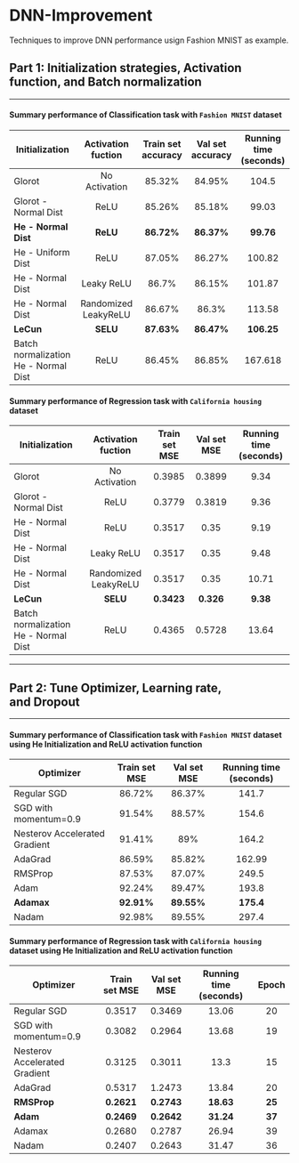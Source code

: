 # DNN-Improvement
Techniques to improve DNN performance usign Fashion MNIST as example.

## Part 1: Initialization strategies, Activation function, and Batch normalization

---
#### Summary performance of Classification task with ```Fashion MNIST``` dataset

| Initialization | Activation fuction | Train set accuracy | Val set accuracy | Running time (seconds) |
| ------ |:------:|:------------------:|:----------------:| :----------------------:|
| Glorot | No Activation | 85.32% | 84.95% | 104.5 |
| Glorot - Normal Dist | ReLU | 85.26%      |   85.18% | 99.03 |
| **He - Normal Dist** | **ReLU** | **86.72%**      |  **86.37%** | **99.76** |
| He - Uniform  Dist | ReLU | 87.05%      |    86.27% | 100.82 |
| He - Normal  Dist | Leaky ReLU | 86.7%      |    86.15% | 101.87 |
| He - Normal  Dist | Randomized LeakyReLU | 86.67%      |    86.3% | 113.58 |
| **LeCun** | **SELU** | **87.63%**  | **86.47%** | **106.25** |
| Batch normalization He - Normal  Dist | ReLU | 86.45%      |    86.85% | 167.618 |


#### Summary performance of Regression task with ```California housing``` dataset

| Initialization | Activation fuction | Train set MSE | Val set MSE | Running time (seconds) |
| ------ |:------:|:------------------:|:----------------:| :----------------------:|
| Glorot | No Activation | 0.3985 | 0.3899 | 9.34 |
| Glorot - Normal Dist | ReLU | 0.3779 |  0.3819 | 9.36 |
| He - Normal Dist | ReLU | 0.3517 |  0.35 | 9.19 |
| He - Normal  Dist | Leaky ReLU | 0.3517   |   0.35 | 9.48 |
| He - Normal  Dist | Randomized LeakyReLU | 0.3517  | 0.35 | 10.71 |
| **LeCun** | **SELU** | **0.3423**  |  **0.326** | **9.38** |
| Batch normalization He - Normal  Dist | ReLU | 0.4365 | 0.5728 | 13.64 |

---

## Part 2: Tune Optimizer, Learning rate, and Dropout

---
#### Summary performance of Classification task with ```Fashion MNIST``` dataset using He Initialization and ReLU activation function

| Optimizer | Train set MSE | Val set MSE | Running time (seconds) |
| ------ |:------------------:|:----------------:| :----------------------:|
| Regular SGD | 86.72% | 86.37% | 141.7 |
| SGD with momentum=0.9 | 91.54%      |   88.57% | 154.6 |
| Nesterov Accelerated Gradient | 91.41%      |  89% | 164.2 |
| AdaGrad | 86.59%      |    85.82% | 162.99 |
| RMSProp | 87.53%      |    87.07% | 249.5 |
| Adam | 92.24%      |    89.47% | 193.8 |
| **Adamax** | **92.91%**  | **89.55%** | **175.4** |
| Nadam | 92.98%      |    89.55% | 297.4 |


#### Summary performance of Regression task with ```California housing``` dataset using He Initialization and ReLU activation function

| Optimizer | Train set MSE | Val set MSE | Running time (seconds) | Epoch |
| ------ |:------------------:|:----------------:| :------------:|:---------:|
| Regular SGD | 0.3517 | 0.3469 | 13.06 | 20 |
| SGD with momentum=0.9 | 0.3082      |  0.2964 | 13.68 | 19 |
| Nesterov Accelerated Gradient | 0.3125      |  0.3011 | 13.3 | 15 |
| AdaGrad | 0.5317     |    1.2473 | 13.84 | 20 |
| **RMSProp** | **0.2621**    |    **0.2743** | **18.63** | **25** |
| **Adam** | **0.2469**    |    **0.2642** | **31.24** | **37** |
| Adamax | 0.2680  | 0.2787 | 26.94 | 39 |
| Nadam | 0.2407   |    0.2643 | 31.47 | 36 |
